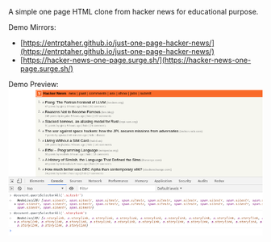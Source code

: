 A simple one page HTML clone from hacker news for educational purpose.

Demo Mirrors:
- [https://entrptaher.github.io/just-one-page-hacker-news/](https://entrptaher.github.io/just-one-page-hacker-news/)
- [https://hacker-news-one-page.surge.sh/](https://hacker-news-one-page.surge.sh/)

Demo Preview:
![](screenshot.png)